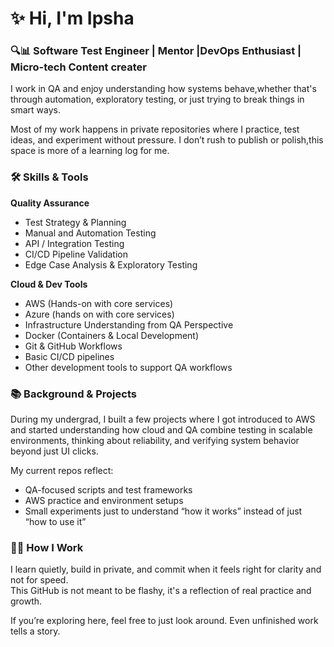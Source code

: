 # ✨ Hi, I'm Ipsha 

### 🔍📊 Software Test Engineer | Mentor |DevOps Enthusiast | Micro-tech Content creater 

I work in QA and enjoy understanding how systems behave,whether that's through automation, exploratory testing, or just trying to break things in smart ways.

Most of my work happens in private repositories where I practice, test ideas, and experiment without pressure. I don’t rush to publish or polish,this space is more of a learning log for me.

### 🛠️ Skills & Tools

**Quality Assurance**
- Test Strategy & Planning
- Manual and Automation Testing
- API / Integration Testing
- CI/CD Pipeline Validation
- Edge Case Analysis & Exploratory Testing

**Cloud & Dev Tools**
- AWS (Hands-on with core services)
- Azure (hands on with core services)
- Infrastructure Understanding from QA Perspective
- Docker (Containers & Local Development)
- Git & GitHub Workflows
- Basic CI/CD pipelines
- Other development tools to support QA workflows

### 📚 Background & Projects

During my undergrad, I built a few projects where I got introduced to AWS and started understanding how cloud and QA combine testing in scalable environments, thinking about reliability, and verifying system behavior beyond just UI clicks.

My current repos reflect:
- QA-focused scripts and test frameworks
- AWS practice and environment setups
- Small experiments just to understand “how it works” instead of just “how to use it”

### 🧘‍♀️ How I Work

I learn quietly, build in private, and commit when it feels right for clarity and not for speed.  
This GitHub is not meant to be flashy, it's a reflection of real practice and growth.

If you’re exploring here, feel free to just look around. Even unfinished work tells a story.
